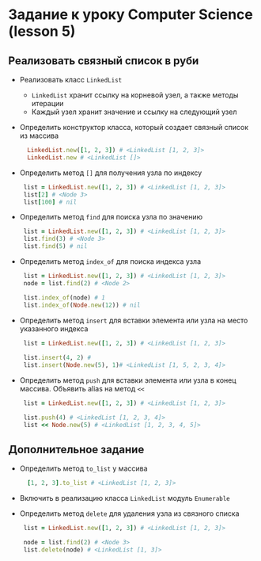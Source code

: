 # Задание к уроку Computer Science (lesson 5)

## Реализовать связный список в руби

- Реализовать класс `LinkedList`
  - `LinkedList` хранит ссылку на корневой узел, а также методы итерации
  - Каждый узел хранит значение и ссылку на следующий узел
- Определить конструктор класса, который создает связный список из массива

  ```ruby
    LinkedList.new([1, 2, 3]) # <LinkedList [1, 2, 3]>
    LinkedList.new # <LinkedList []>
  ```

- Определить метод `[]` для получения узла по индексу

   ```ruby
    list = LinkedList.new([1, 2, 3]) # <LinkedList [1, 2, 3]>
    list[2] # <Node 3>
    list[100] # nil
  ```

- Определить метод `find` для поиска узла по значению

   ```ruby
    list = LinkedList.new([1, 2, 3]) # <LinkedList [1, 2, 3]>
    list.find(3) # <Node 3>
    list.find(5) # nil
  ```

- Определить метод `index_of` для поиска индекса узла

   ```ruby
    list = LinkedList.new([1, 2, 3]) # <LinkedList [1, 2, 3]>
    node = list.find(2) # <Node 2>

    list.index_of(node) # 1
    list.index_of(Node.new(12)) # nil
  ```

- Определить метод `insert` для вставки элемента или узла на место указанного индекса

   ```ruby
    list = LinkedList.new([1, 2, 3]) # <LinkedList [1, 2, 3]>
    
    list.insert(4, 2) # 
    list.insert(Node.new(5), 1)# <LinkedList [1, 5, 2, 3, 4]> 
  ```

- Определить метод `push` для вставки элемента или узла в конец массива. Объявить alias на метод `<<`

   ```ruby
    list = LinkedList.new([1, 2, 3]) # <LinkedList [1, 2, 3]>

    list.push(4) # <LinkedList [1, 2, 3, 4]>
    list << Node.new(5) # <LinkedList [1, 2, 3, 4, 5]> 
  ```

## Дополнительное задание

- Определить метод `to_list` у массива

  ```ruby
    [1, 2, 3].to_list # <LinkedList [1, 2, 3]>
  ```

- Включить в реализацию класса `LinkedList` модуль `Enumerable`

- Определить метод `delete` для удаления узла из связного списка

   ```ruby
    list = LinkedList.new([1, 2, 3]) # <LinkedList [1, 2, 3]>

    node = list.find(2) # <Node 3>
    list.delete(node) # <LinkedList [1, 3]>
  ```
